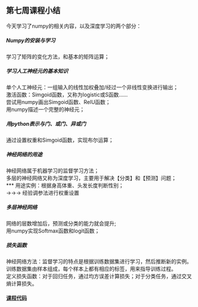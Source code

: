 ## 第七周课程小结
今天学习了numpy的相关内容，以及深度学习的两个部分：
##### Numpy的安装与学习
学习了矩阵的变化方法，和基本的矩阵运算；
##### 学习人工神经元的基本知识
单个人工神经元：一组输入的线性加权叠加/经过一个非线性变换进行输出；\
激活函数：Simgoid函数，又称为logistic或S函数……\
尝试用numpy画出Simgoid函数、RelU函数；\
用numpy描述一个完整的神经元；
##### 用python表示与门、或门、异或门
通过设置权重和Simgoid函数，实现布尔运算；
##### 神经网络的用途
神经网络属于机器学习的监督学习方法；\
多层的神经网络又称为深度学习，主要用于解决【分类】和【预测】问题；\
*** 用途实例：根据身高体重、头发长度判断性别；\
→→→ 经验调参法进行权重设置
##### 多层神经网络
网络的层数增加后，预测或分类的能力就会提升;\
用numpy实现Softmax函数和logit函数；
##### 损失函数
神经网络方法：监督学习的特点是根据训练数据集进行学习，然后推断新的实例。训练数据集由样本组成，每个样本上都有相应的标签，用来指导训练过程。\
定义损失函数：对于回归任务，通过均方误差计算损失；对于分类任务，通过交叉熵计算损失。
#### [课程代码](https://github.com/HuShiruo/BDMI-course/blob/main/W7_class_code.ipynb)
